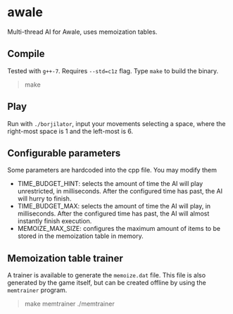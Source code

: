 # awale
Multi-thread AI for Awale, uses memoization tables.

## Compile
Tested with `g++-7`. Requires `--std=c1z` flag. Type `make` to build the binary.
> make

## Play
Run with `./borjilator`, input your movements selecting a space, where the right-most space is 1 and the left-most is 6.

## Configurable parameters
Some parameters are hardcoded into the cpp file. You may modify them

- TIME_BUDGET_HINT: selects the amount of time the AI will play unrestricted, in milliseconds. After the configured time has past, the AI will hurry to finish.
- TIME_BUDGET_MAX: selects the amount of time the AI will play, in milliseconds. After the configured time has past, the AI will almost instantly finish execution.
- MEMOIZE_MAX_SIZE: configures the maximum amount of items to be stored in the memoization table in memory.

## Memoization table trainer
A trainer is available to generate the `memoize.dat` file. This file is also generated by the game itself, but can be created offline by using the `memtrainer` program.
> make memtrainer
> ./memtrainer
